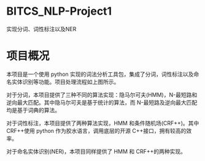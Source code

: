 # BITCS_NLP-Project1
实现分词、词性标注以及NER
# 项目概况
本项目是一个使用 python 实现的词法分析工具包，集成了分词，词性标注以及命名实体识别等功能。项目处理流程如上图所示。

对于分词，本项目提供了三种不同的算法实现：隐马尔可夫(HMM)，N-最短路和逆向最大匹配。其中隐马尔可夫是基于统计的算法，而 N-最短路及逆向最大匹配均是基于词典的算法。

对于词性标注，本项目提供了两种算法实现，HMM 和条件随机场(CRF++)。其中 CRF++使用 python 作为胶水语言，调用底层的开源 C++接口，拥有较高的效率。

对于命名实体识别(NER)，本项目同样提供了 HMM 和 CRF++的两种实现。
